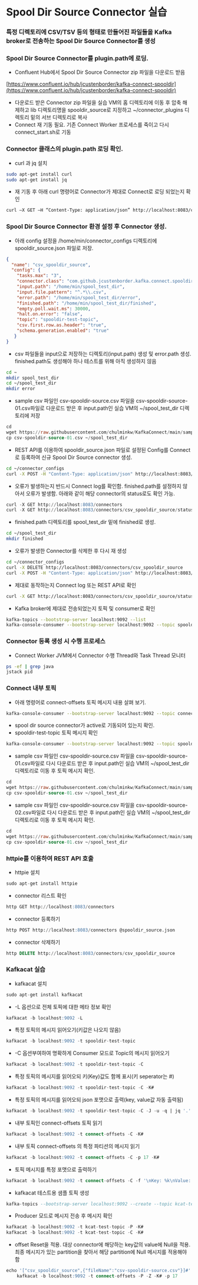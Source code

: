 # Spool Dir Source Connector 실습

### 특정 디렉토리에 CSV/TSV 등의 형태로 만들어진 파일들을 Kafka broker로 전송하는 Spool Dir Source Connector를 생성

### Spool Dir Source Connector를 plugin.path에 로딩.

- Confluent Hub에서 Spool Dir Source Connector zip 파일을 다운로드 받음

[https://www.confluent.io/hub/jcustenborder/kafka-connect-spooldir](https://www.confluent.io/hub/jcustenborder/kafka-connect-spooldir)

- 다운로드 받은 Connector zip 파일을 실습 VM의 홈 디렉토리에 이동 후 압축 해제하고 lib 디렉토리명을 spooldir_source로 지정하고 ~/connector_plugins 디렉토리 밑의 서브 디렉토리로 복사
- Connect 재 기동 필요. 기존 Connect Worker 프로세스를 죽이고 다시 connect_start.sh로 기동

### Connector 클래스의 plugin.path 로딩 확인.

- curl 과  jq 설치

```bash
sudo apt-get install curl
sudo apt-get install jq
```

- 재 기동 후 아래 curl 명령어로 Connector가 제대로 Connect로 로딩 되었는지 확인

```bash
curl –X GET –H “Content-Type: application/json” http://localhost:8083/connector-plugins
```

### Spool Dir Source Connector 환경 설정 후 Connector 생성.

- 아래 config 설정을 /home/min/connector_configs 디렉토리에 spooldir_source.json 파일로 저장.

```json
{
  "name": "csv_spooldir_source",
  "config": {
    "tasks.max": "3",
    "connector.class": "com.github.jcustenborder.kafka.connect.spooldir.SpoolDirCsvSourceConnector",
    "input.path": "/home/min/spool_test_dir",
    "input.file.pattern": "^.*\\.csv",
    "error.path": "/home/min/spool_test_dir/error",
    "finished.path": "/home/min/spool_test_dir/finished",
    "empty.poll.wait.ms": 30000,
    "halt.on.error": "false",
    "topic": "spooldir-test-topic",
    "csv.first.row.as.header": "true",
    "schema.generation.enabled": "true"
   }
}
```

- csv 파일들을 input으로 저장하는 디렉토리(input.path) 생성 및 error.path 생성. finished.path도 생성해야 하나 테스트를 위해 아직 생성하지 않음

```bash
cd ~
mkdir spool_test_dir
cd ~/spool_test_dir
mkdir error
```

- sample csv 파일인 csv-spooldir-source.csv 파일을 csv-spooldir-source-01.csv파일로 다운로드 받은 후 input.path인 실습 VM의 ~/spool_test_dir 디렉토리에 저장

```sql
cd 
wget https://raw.githubusercontent.com/chulminkw/KafkaConnect/main/sample_data/csv-spooldir-source.csv -O csv-spooldir-source-01.csv
cp csv-spooldir-source-01.csv ~/spool_test_dir
```

- REST API를 이용하여 spooldir_source.json 파일로 설정된 Config를 Connect로 등록하여 신규 Spool Dir Source connector 생성.

```bash
cd ~/connector_configs
curl -X POST -H "Content-Type: application/json" http://localhost:8083/connectors --data @spooldir_source.json
```

- 오류가 발생하는지 반드시 Connect log를 확인함. finished.path를 설정하지 않아서 오류가 발생함. 아래와 같이 해당 connector의 status로도 확인 가능.

```sql
curl -X GET http://localhost:8083/connectors
curl -X GET http://localhost:8083/connectors/csv_spooldir_source/status | jq '.'
```

- finished.path 디렉토리를 spool_test_dir 밑에 finished로 생성.

```bash
cd ~/spool_test_dir
mkdir finished
```

- 오류가 발생한 Connector를 삭제한 후 다시 재 생성

```bash
cd ~/connector_configs
curl -X DELETE http://localhost:8083/connectors/csv_spooldir_source
curl -X POST -H "Content-Type: application/json" http://localhost:8083/connectors --data @spooldir_source.json

```

- 제대로 동작하는지 Connect log 또는 REST API로 확인

```bash
curl -X GET http://localhost:8083/connectors/csv_spooldir_source/status | jq '.'
```

- Kafka broker에 제대로 전송되었는지 토픽 및 consumer로 확인

```bash
kafka-topics --bootstrap-server localhost:9092 --list
kafka-console-consumer --bootstrap-server localhost:9092 --topic spooldir-test-topic --from-beginning --property print.key=true
```

### Connector 등록 생성 시 수행 프로세스

- Connect Worker JVM에서 Connector 수행 Thread와 Task Thread 모니터

```bash
ps -ef | grep java
jstack pid
```

### Connect 내부 토픽

- 아래 명령어로 connect-offsets 토픽 메시지 내용 살펴 보기.

```bash
kafka-console-consumer --bootstrap-server localhost:9092 --topic connect-offsets --from-beginning --property print.key=true | jq '.'
```

- spool dir source connector가 active로 기동되어 있는지 확인.
- spooldir-test-topic 토픽 메시지 확인

```bash
kafka-console-consumer --bootstrap-server localhost:9092 --topic spooldir-test-topic --from-beginning --property print.key=true | jq '.'
```

- sample csv 파일인 csv-spooldir-source.csv 파일을 csv-spooldir-source-01.csv파일로 다시 다운로드 받은 후 input.path인 실습 VM의 ~/spool_test_dir 디렉토리로 이동 후 토픽 메시지 확인.

```sql
cd 
wget https://raw.githubusercontent.com/chulminkw/KafkaConnect/main/sample_data/csv-spooldir-source.csv -O csv-spooldir-source-01.csv
cp csv-spooldir-source-01.csv ~/spool_test_dir
```

- sample csv 파일인 csv-spooldir-source.csv 파일을 csv-spooldir-source-02.csv파일로 다시 다운로드 받은 후 input.path인 실습 VM의 ~/spool_test_dir 디렉토리로 이동 후 토픽 메시지 확인.

```sql
cd 
wget https://raw.githubusercontent.com/chulminkw/KafkaConnect/main/sample_data/csv-spooldir-source.csv -O csv-spooldir-source-02.csv
cp csv-spooldir-source-01.csv ~/spool_test_dir
```

### httpie를 이용하여 REST API 호출

- httpie 설치

```sql
sudo apt-get install httpie
```

- connector 리스트 확인

```sql
http GET http://localhost:8083/connectors
```

- connector 등록하기

```sql
http POST http://localhost:8083/connectors @spooldir_source.json
```

- connector 삭제하기

```sql
http DELETE http://localhost:8083/connectors/csv_spooldir_source
```

### Kafkacat 실습

- kafkacat 설치

```sql
sudo apt-get install kafkacat
```

- -L 옵션으로 전체 토픽에 대한 메타 정보 확인

```sql
kafkacat -b localhost:9092 -L
```

- 특정 토픽의 메시지 읽어오기(키값은 나오지 않음)

```sql
kafkacat -b localhost:9092 -t spooldir-test-topic
```

- -C 옵션부여하여 명확하게 Consumer 모드로 Topic의 메시지 읽어오기

```sql
kafkacat -b localhost:9092 -t spooldir-test-topic -C
```

- 특정 토픽의 메시지를 읽어오되 키(Key)값도 함께 표시(키 seperator는 #)

```sql
kafkacat -b localhost:9092 -t spooldir-test-topic -C -K#
```

- 특정 토픽의 메시지를 읽어오되 json 포맷으로 출력(key, value값 자동 출력됨)

```sql
kafkacat -b localhost:9092 -t spooldir-test-topic -C -J -u -q | jq '.'
```

- 내부 토픽인 connect-offsets 토픽 읽기

```sql
kafkacat -b localhost:9092 -t connect-offsets -C -K#
```

- 내부 토픽 connect-offsets 의 특정 파티션의 메시지 읽기

```sql
kafkacat -b localhost:9092 -t connect-offsets -C -p 17 -K#
```

- 토픽 메시지를 특정 포맷으로 출력하기

```sql
kafkacat -b localhost:9092 -t connect-offsets -C -f '\nKey: %k\nValue: %s\nPartition: %p\nOffset: %o\n\n'
```

- kafkacat 테스트용 샘플 토픽 생성

```sql
kafka-topics --bootstrap-server localhost:9092 --create --topic kcat-test-topic --partitions 3
```

- Producer 모드로 메시지 전송 후 메시지 확인

```sql
kafkacat -b localhost:9092 -t kcat-test-topic -P -K#
kafkacat -b localhost:9092 -t kcat-test-topic -C -K#
```

- offset Reset을 적용. 대상 connector에 해당하는 key값의 value에 Null을 적용. 최종 메시지가 있는 partition을 찾아서 해당 partition에 Null 메시지를 적용해야 함

```sql
echo '["csv_spooldir_source",{"fileName":"csv-spooldir-source.csv"}]#' | \
    kafkacat -b localhost:9092 -t connect-offsets -P -Z -K# -p 17
```